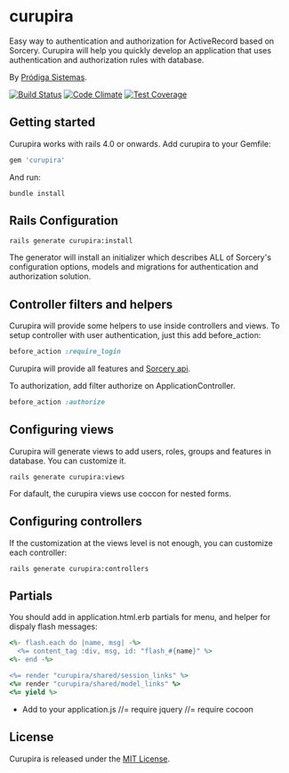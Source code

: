 # curupira
Easy way to authentication and authorization for ActiveRecord based on Sorcery. Curupira will help you quickly develop an application that uses authentication and authorization rules with database.

By [Pródiga Sistemas](http://www.prodigasistemas.com.br/).

[![Build Status](https://travis-ci.org/prodigasistemas/curupira.svg?branch=master)](https://travis-ci.org/prodigasistemas/curupira)
[![Code Climate](https://codeclimate.com/github/prodigasistemas/curupira/badges/gpa.svg)](https://codeclimate.com/github/prodigasistemas/curupira)
[![Test Coverage](https://codeclimate.com/github/prodigasistemas/curupira/badges/coverage.svg)](https://codeclimate.com/github/prodigasistemas/curupira)

## Getting started

Curupira works with rails 4.0 or onwards. Add curupira to your Gemfile:

```ruby
gem 'curupira'
```

And run:

```console
bundle install
```

## Rails Configuration

```console
rails generate curupira:install
```

The generator will install an initializer which describes ALL of Sorcery's configuration options, models and migrations for authentication and authorization solution.

## Controller filters and helpers

Curupira will provide some helpers to use inside controllers and views. To setup controller with user authentication, just this add before_action:

```ruby
before_action :require_login
```

Curupira will provide all features and [Sorcery api](https://github.com/NoamB/sorcery).

To authorization, add filter authorize on ApplicationController.

```ruby
before_action :authorize
```

## Configuring views

Curupira will generate views to add users, roles, groups and features in database. You can customize it.

```console
rails generate curupira:views
```

For dafault, the curupira views use coccon for nested forms.

## Configuring controllers

If the customization at the views level is not enough, you can customize each controller:

```console
rails generate curupira:controllers
```

## Partials

You should add in application.html.erb partials for menu, and helper for dispaly flash messages:

```ruby
<%- flash.each do |name, msg| -%>
  <%= content_tag :div, msg, id: "flash_#{name}" %>
<%- end -%>

<%= render "curupira/shared/session_links" %>
<%= render "curupira/shared/model_links" %>
<%= yield %>
```

* Add to your application.js
//= require jquery
//= require cocoon

## License

Curupira is released under the [MIT License](http://www.opensource.org/licenses/MIT).